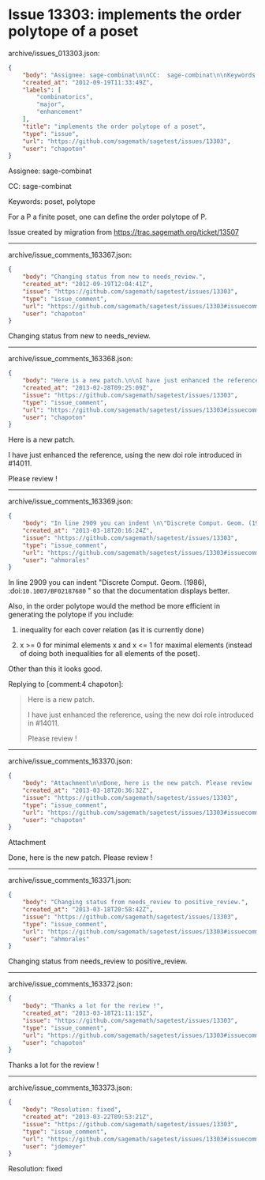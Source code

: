# Issue 13303: implements the order polytope of a poset

archive/issues_013303.json:
```json
{
    "body": "Assignee: sage-combinat\n\nCC:  sage-combinat\n\nKeywords: poset, polytope\n\nFor a P a finite poset, one can define the order polytope of P.\n\nIssue created by migration from https://trac.sagemath.org/ticket/13507\n\n",
    "created_at": "2012-09-19T11:33:49Z",
    "labels": [
        "combinatorics",
        "major",
        "enhancement"
    ],
    "title": "implements the order polytope of a poset",
    "type": "issue",
    "url": "https://github.com/sagemath/sagetest/issues/13303",
    "user": "chapoton"
}
```
Assignee: sage-combinat

CC:  sage-combinat

Keywords: poset, polytope

For a P a finite poset, one can define the order polytope of P.

Issue created by migration from https://trac.sagemath.org/ticket/13507





---

archive/issue_comments_163367.json:
```json
{
    "body": "Changing status from new to needs_review.",
    "created_at": "2012-09-19T12:04:41Z",
    "issue": "https://github.com/sagemath/sagetest/issues/13303",
    "type": "issue_comment",
    "url": "https://github.com/sagemath/sagetest/issues/13303#issuecomment-163367",
    "user": "chapoton"
}
```

Changing status from new to needs_review.



---

archive/issue_comments_163368.json:
```json
{
    "body": "Here is a new patch.\n\nI have just enhanced the reference, using the new doi role introduced in #14011.\n\nPlease review !",
    "created_at": "2013-02-28T09:25:09Z",
    "issue": "https://github.com/sagemath/sagetest/issues/13303",
    "type": "issue_comment",
    "url": "https://github.com/sagemath/sagetest/issues/13303#issuecomment-163368",
    "user": "chapoton"
}
```

Here is a new patch.

I have just enhanced the reference, using the new doi role introduced in #14011.

Please review !



---

archive/issue_comments_163369.json:
```json
{
    "body": "In line 2909 you can indent \n\"Discrete Comput. Geom. (1986), :doi:`10.1007/BF02187680` \"\nso that the documentation displays better.\n\nAlso, in the order polytope would the method be more efficient in generating the polytope if you include:\n\n\n1. inequality for each cover relation (as it is currently done)\n\n2. x >= 0 for minimal elements x and x <= 1 for maximal elements (instead of doing both inequalities for all elements of the poset).\n\n\n\nOther than this it looks good.\n\n\n\n\nReplying to [comment:4 chapoton]:\n> Here is a new patch.\n> \n> I have just enhanced the reference, using the new doi role introduced in #14011.\n> \n> Please review !",
    "created_at": "2013-03-18T20:16:24Z",
    "issue": "https://github.com/sagemath/sagetest/issues/13303",
    "type": "issue_comment",
    "url": "https://github.com/sagemath/sagetest/issues/13303#issuecomment-163369",
    "user": "ahmorales"
}
```

In line 2909 you can indent 
"Discrete Comput. Geom. (1986), :doi:`10.1007/BF02187680` "
so that the documentation displays better.

Also, in the order polytope would the method be more efficient in generating the polytope if you include:


1. inequality for each cover relation (as it is currently done)

2. x >= 0 for minimal elements x and x <= 1 for maximal elements (instead of doing both inequalities for all elements of the poset).



Other than this it looks good.




Replying to [comment:4 chapoton]:
> Here is a new patch.
> 
> I have just enhanced the reference, using the new doi role introduced in #14011.
> 
> Please review !



---

archive/issue_comments_163370.json:
```json
{
    "body": "Attachment\n\nDone, here is the new patch. Please review !",
    "created_at": "2013-03-18T20:36:32Z",
    "issue": "https://github.com/sagemath/sagetest/issues/13303",
    "type": "issue_comment",
    "url": "https://github.com/sagemath/sagetest/issues/13303#issuecomment-163370",
    "user": "chapoton"
}
```

Attachment

Done, here is the new patch. Please review !



---

archive/issue_comments_163371.json:
```json
{
    "body": "Changing status from needs_review to positive_review.",
    "created_at": "2013-03-18T20:58:42Z",
    "issue": "https://github.com/sagemath/sagetest/issues/13303",
    "type": "issue_comment",
    "url": "https://github.com/sagemath/sagetest/issues/13303#issuecomment-163371",
    "user": "ahmorales"
}
```

Changing status from needs_review to positive_review.



---

archive/issue_comments_163372.json:
```json
{
    "body": "Thanks a lot for the review !",
    "created_at": "2013-03-18T21:11:15Z",
    "issue": "https://github.com/sagemath/sagetest/issues/13303",
    "type": "issue_comment",
    "url": "https://github.com/sagemath/sagetest/issues/13303#issuecomment-163372",
    "user": "chapoton"
}
```

Thanks a lot for the review !



---

archive/issue_comments_163373.json:
```json
{
    "body": "Resolution: fixed",
    "created_at": "2013-03-22T09:53:21Z",
    "issue": "https://github.com/sagemath/sagetest/issues/13303",
    "type": "issue_comment",
    "url": "https://github.com/sagemath/sagetest/issues/13303#issuecomment-163373",
    "user": "jdemeyer"
}
```

Resolution: fixed
